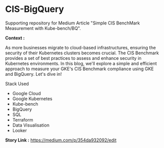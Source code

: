 # CIS-BigQuery


Supporting repository for Medium Article "Simple CIS BenchMark Measurement with Kube-bench/BQ".

**Context :**

As more businesses migrate to cloud-based infrastructures, ensuring the security of their Kubernetes clusters becomes crucial. The CIS Benchmark provides a set of best practices to assess and enhance security in Kubernetes environments. In this blog, we'll explore a simple and efficient approach to measure your GKE's CIS Benchmark compliance using GKE and BigQuery. Let's dive in!


Stack Used
- Google Cloud
- Google Kubernetes
- Kube-bench
- BigQuery
- SQL
- Terraform
- Data Visualisation
- Looker


**Story Link :** https://medium.com/p/354da932092/edit

